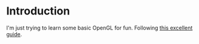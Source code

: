 # Introduction

I'm just trying to learn some basic OpenGL for fun. Following [this excellent
guide](https://learnopengl.com).
